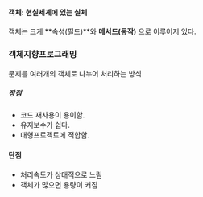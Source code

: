 
#### 객체: 현실세계에 있는 실체

객체는 크게 **속성(필드)**와 **메서드(동작)** 으로 이루어저 있다.

### 객체지향프로그래밍
문제를 여러개의 객체로 나누어 처리하는 방식

##### 장점
* 코드 재사용이 용이함.
* 유지보수가 쉽다.
* 대형프로젝트에 적합함.

#### 단점
* 처리속도가 상대적으로 느림
* 객체가 많으면 용량이 커짐

